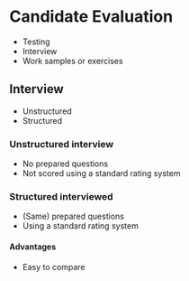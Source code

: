# Candidate Evaluation

- Testing
- Interview
- Work samples or exercises

## Interview

- Unstructured
- Structured

### Unstructured interview

- No prepared questions
- Not scored using a standard rating system

### Structured interviewed

- (Same) prepared questions
- Using a standard rating system

#### Advantages

- Easy to compare